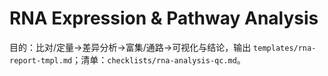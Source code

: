 # RNA Expression & Pathway Analysis

目的：比对/定量→差异分析→富集/通路→可视化与结论，输出 `templates/rna-report-tmpl.md`；清单：`checklists/rna-analysis-qc.md`。
